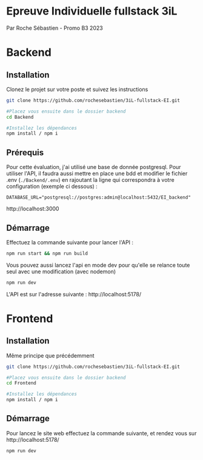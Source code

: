 #  Epreuve Individuelle fullstack 3iL 
Par Roche Sébastien - Promo B3 2023

# Backend

## Installation
Clonez le projet sur votre poste et suivez les instructions
```bash
git clone https://github.com/rochesebastien/3iL-fullstack-EI.git

#Placez vous ensuite dans le dossier backend
cd Backend

#Installez les dépendances
npm install / npm i
``` 
## Prérequis 
Pour cette évaluation, j'ai utilisé une base de donnée postgresql. Pour utiliser l'API, il faudra aussi mettre en place une bdd et modifier  le fichier .env (`./Backend/.env`) en rajoutant la ligne qui correspondra à votre configuration (exemple ci dessous) : 
```.env
DATABASE_URL="postgresql://postgres:admin@localhost:5432/EI_backend"
```


http://localhost:3000

## Démarrage

Effectuez la commande suivante pour lancer l'API :
```bash
npm run start && npm run build
```
Vous pouvez aussi lancez l'api en mode dev pour qu'elle se relance toute seul avec une modification (avec nodemon)
```bash
npm run dev
```
L'API est sur l'adresse suivante : http://localhost:5178/
# Frontend
## Installation
Même principe que  précédemment
```bash
git clone https://github.com/rochesebastien/3iL-fullstack-EI.git

#Placez vous ensuite dans le dossier backend
cd Frontend

#Installez les dépendances
npm install / npm i
``` 

## Démarrage
Pour lancez le site web effectuez la commande suivante, et rendez vous sur http://localhost:5178/
```bash
npm run dev
```